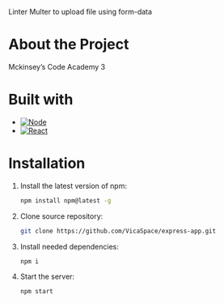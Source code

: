 
Linter Multer to upload file using form-data 

# About the Project

Mckinsey’s Code Academy 3

# Built with
* [![Node][Node.js]][Node-url]
* [![React][React.js]][React-url]

# Installation

 1. Install the latest version of npm: 
	```sh
	npm install npm@latest -g
	 ```
 2. Clone source repository: 
	```sh
	git clone https://github.com/VicaSpace/express-app.git
	```
 3. Install needed dependencies: 
	```sh
	npm i
	```
 4. Start the server: 
	```sh
	npm start
	```

[Node.js]: https://img.shields.io/badge/node.js-000000?style=for-the-badge&logo=nodedotjs&logoColor=white
[Node-url]: https://nodejs.org/
[React.js]: https://img.shields.io/badge/React-20232A?style=for-the-badge&logo=react&logoColor=61DAFB
[React-url]: https://reactjs.org/